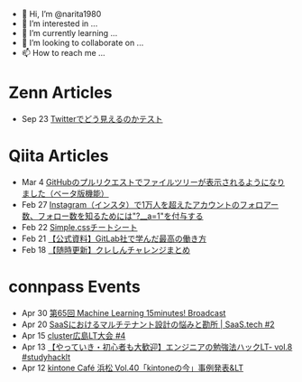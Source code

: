 - 👋 Hi, I’m @narita1980
- 👀 I’m interested in ...
- 🌱 I’m currently learning ...
- 💞️ I’m looking to collaborate on ...
- 📫 How to reach me ...

# Zenn Articles

<!-- profile updater begin: zenn -->
- Sep 23 [Twitterでどう見えるのかテスト](https://zenn.dev/narita1980/articles/cbb21f8d7f785752d6ac)
<!-- profile updater end: zenn -->

# Qiita Articles

<!-- profile updater begin: qiita -->
- Mar 4 [GitHubのプルリクエストでファイルツリーが表示されるようになりました（ベータ版機能）](https://qiita.com/narita1980/items/bee2c5232342a51e0415)
- Feb 27 [Instagram（インスタ）で1万人を超えたアカウントのフォロアー数、フォロー数を知るためには"?__a=1"を付与する](https://qiita.com/narita1980/items/630b7014fa893461b991)
- Feb 22 [Simple.cssチートシート](https://qiita.com/narita1980/items/fd2ccf0e91944aab9fd5)
- Feb 21 [【公式資料】GitLab社で学んだ最高の働き方](https://qiita.com/narita1980/items/d7d142c2bb6312cb9ad6)
- Feb 18 [【随時更新】クレしんチャレンジまとめ](https://qiita.com/narita1980/items/03d9a24b7ac1fdf81b18)
<!-- profile updater end: qiita -->

# connpass Events

<!-- profile updater begin: connpass -->
- Apr 30 [第65回 Machine Learning 15minutes! Broadcast](https://machine-learning15minutes.connpass.com/event/243250/)
- Apr 20 [SaaSにおけるマルチテナント設計の悩みと勘所 | SaaS.tech #2](https://saas-tech.connpass.com/event/243204/)
- Apr 15 [cluster広島LT大会 #4](https://hmcn.connpass.com/event/200281/)
- Apr 13 [【やっていき・初心者も大歓迎】エンジニアの勉強法ハックLT- vol.8 #studyhacklt](https://rakus.connpass.com/event/241176/)
- Apr 12 [kintone Café 浜松 Vol.40「kintoneの今」事例発表&LT](https://kintonecafe-hamamatsu.connpass.com/event/241897/)
<!-- profile updater end: connpass -->

<!---
narita1980/narita1980 is a ✨ special ✨ repository because its `README.md` (this file) appears on your GitHub profile.
You can click the Preview link to take a look at your changes.
--->
